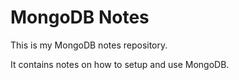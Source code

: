 # MongoDB Notes

This is my MongoDB notes repository. 

It contains notes on how to setup and use MongoDB.
